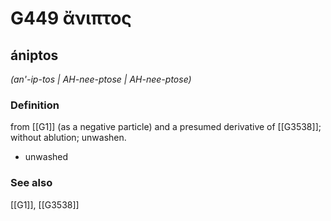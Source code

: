 # G449 ἄνιπτος

## ániptos

_(an'-ip-tos | AH-nee-ptose | AH-nee-ptose)_

### Definition

from [[G1]] (as a negative particle) and a presumed derivative of [[G3538]]; without ablution; unwashen.

- unwashed

### See also

[[G1]], [[G3538]]

